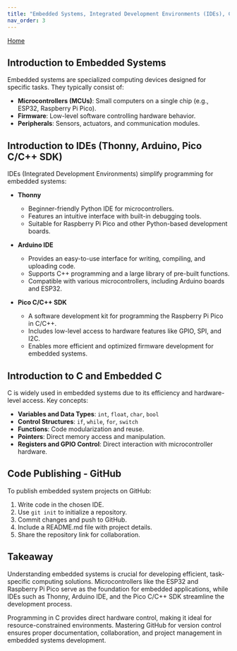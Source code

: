 ```yaml
---
title: "Embedded Systems, Integrated Development Environments (IDEs), Code Publishing"
nav_order: 3
---
```

[Home](index.md)

## Introduction to Embedded Systems
Embedded systems are specialized computing devices designed for specific tasks. They typically consist of:
- **Microcontrollers (MCUs)**: Small computers on a single chip (e.g., ESP32, Raspberry Pi Pico).
- **Firmware**: Low-level software controlling hardware behavior.
- **Peripherals**: Sensors, actuators, and communication modules.

## Introduction to IDEs (Thonny, Arduino, Pico C/C++ SDK)
IDEs (Integrated Development Environments) simplify programming for embedded systems:

- **Thonny**
  - Beginner-friendly Python IDE for microcontrollers.
  - Features an intuitive interface with built-in debugging tools.
  - Suitable for Raspberry Pi Pico and other Python-based development boards.

- **Arduino IDE**
  - Provides an easy-to-use interface for writing, compiling, and uploading code.
  - Supports C++ programming and a large library of pre-built functions.
  - Compatible with various microcontrollers, including Arduino boards and ESP32.

- **Pico C/C++ SDK**
  - A software development kit for programming the Raspberry Pi Pico in C/C++.
  - Includes low-level access to hardware features like GPIO, SPI, and I2C.
  - Enables more efficient and optimized firmware development for embedded systems.

## Introduction to C and Embedded C
C is widely used in embedded systems due to its efficiency and hardware-level access. Key concepts:
- **Variables and Data Types**: `int`, `float`, `char`, `bool`
- **Control Structures**: `if`, `while`, `for`, `switch`
- **Functions**: Code modularization and reuse.
- **Pointers**: Direct memory access and manipulation.
- **Registers and GPIO Control**: Direct interaction with microcontroller hardware.

## Code Publishing - GitHub
To publish embedded system projects on GitHub:
1. Write code in the chosen IDE.
2. Use `git init` to initialize a repository.
3. Commit changes and push to GitHub.
4. Include a README.md file with project details.
5. Share the repository link for collaboration.

## Takeaway
Understanding embedded systems is crucial for developing efficient, task-specific computing solutions. Microcontrollers like the ESP32 and Raspberry Pi Pico serve as the foundation for embedded applications, while IDEs such as Thonny, Arduino IDE, and the Pico C/C++ SDK streamline the development process. 

Programming in C provides direct hardware control, making it ideal for resource-constrained environments. Mastering GitHub for version control ensures proper documentation, collaboration, and project management in embedded systems development.

